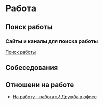 # Работа

## Поиск работы

### Сайты и каналы для поиска работы

[Поиск работы](job-search.md)

## Собеседования


## Отношени на работе

- [На работу - работать! Дружба в офисе](https://youtu.be/4X8bGaSmLEY)
